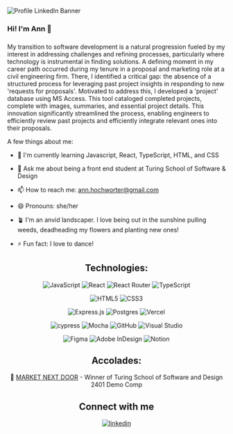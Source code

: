  
![Profile LinkedIn Banner](https://github.com/AHochworter/AHochworter/assets/125393235/dbb3990c-2886-4ca7-b702-8e57d4d95ac0)


### Hi! I'm Ann 🌻  
### <div align="center"></div>  

My transition to software development is a natural progression fueled by my interest in addressing challenges and refining processes, particularly where technology is instrumental in finding solutions. A defining moment in my career path occurred during my tenure in a proposal and marketing role at a civil engineering firm. There, I identified a critical gap: the absence of a structured process for leveraging past project insights in responding to new 'requests for proposals'. Motivated to address this, I developed a 'project' database using MS Access. This tool cataloged completed projects, complete with images, summaries, and essential project details. This innovation significantly streamlined the process, enabling engineers to efficiently review past projects and efficiently integrate relevant ones into their proposals.
 
  

A few things about me:  
  

- 🌱 I'm currently learning Javascript, React, TypeScript, HTML, and CSS

- 💬 Ask me about being a front end student at Turing School of Software & Design

- 📫 How to reach me: ann.hochworter@gmail.com

- 😄 Pronouns: she/her

- 🪴 I'm an anvid landscaper.  I love being out in the sunshine pulling weeds, deadheading my flowers and planting new ones!

- ⚡ Fun fact: I love to dance!

<div align="center">  
  
## Technologies: 
</div>
<div align="center"> 

![JavaScript](https://img.shields.io/badge/javascript-%23323330.svg?style=for-the-badge&logo=javascript&logoColor=%23F7DF1E)
![React](https://img.shields.io/badge/react-%2320232a.svg?style=for-the-badge&logo=react&logoColor=%2361DAFB)
![React Router](https://img.shields.io/badge/React_Router-CA4245?style=for-the-badge&logo=react-router&logoColor=white)
![TypeScript](https://img.shields.io/badge/typescript-%23007ACC.svg?style=for-the-badge&logo=typescript&logoColor=white)

![HTML5](https://img.shields.io/badge/html5-%23E34F26.svg?style=for-the-badge&logo=html5&logoColor=white)
![CSS3](https://img.shields.io/badge/css3-%231572B6.svg?style=for-the-badge&logo=css3&logoColor=white)

![Express.js](https://img.shields.io/badge/express.js-%23404d59.svg?style=for-the-badge&logo=express&logoColor=%2361DAFB)
![Postgres](https://img.shields.io/badge/postgres-%23316192.svg?style=for-the-badge&logo=postgresql&logoColor=white)
![Vercel](https://img.shields.io/badge/vercel-%23000000.svg?style=for-the-badge&logo=vercel&logoColor=white)

![cypress](https://img.shields.io/badge/-cypress-%23E5E5E5?style=for-the-badge&logo=cypress&logoColor=058a5e)
![Mocha](https://img.shields.io/badge/-mocha-%238D6748?style=for-the-badge&logo=mocha&logoColor=white)
![GitHub](https://img.shields.io/badge/github-%23121011.svg?style=for-the-badge&logo=github&logoColor=white)
![Visual Studio](https://img.shields.io/badge/Visual%20Studio-5C2D91.svg?style=for-the-badge&logo=visual-studio&logoColor=white)

![Figma](https://img.shields.io/badge/figma-%23F24E1E.svg?style=for-the-badge&logo=figma&logoColor=white)
![Adobe InDesign](https://img.shields.io/badge/Adobe%20InDesign-49021F?style=for-the-badge&logo=adobeindesign&logoColor=white)
![Notion](https://img.shields.io/badge/Notion-%23000000.svg?style=for-the-badge&logo=notion&logoColor=white)

</div>

<div align="center">

## Accolades: 
<div align="center"> 
🥇 <a href=https://market-next-door-fe-f6728ad38b62.herokuapp.com/>MARKET NEXT DOOR</a> - Winner of Turing School of Software and Design 2401 Demo Comp
</div>
 
  
## Connect with me  
<a href="https://linkedin.com/in/annhochworter" target="_blank">
<img src=https://img.shields.io/badge/linkedin-%231E77B5.svg?&style=for-the-badge&logo=linkedin&logoColor=white alt=linkedin style="margin-bottom: 5px;" />
</a>  
</div> 


